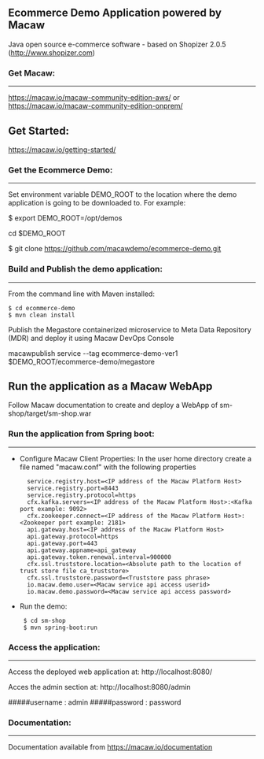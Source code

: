 Ecommerce Demo Application powered by Macaw
-------------------------------------------

Java open source e-commerce software - based on Shopizer 2.0.5 (http://www.shopizer.com)


### Get Macaw:
--------------

https://macaw.io/macaw-community-edition-aws/
 or
https://macaw.io/macaw-community-edition-onprem/

Get Started:
------------
https://macaw.io/getting-started/

### Get the Ecommerce Demo:
---------------------------

Set environment variable DEMO_ROOT to the location where the demo application is going to be downloaded to.
For example: 

$ export DEMO_ROOT=/opt/demos

cd $DEMO_ROOT 

$ git clone https://github.com/macawdemo/ecommerce-demo.git


### Build and Publish the demo application:
-------------------------------------------
From the command line with Maven installed:

	$ cd ecommerce-demo
	$ mvn clean install

Publish the Megastore containerized microservice to Meta Data Repository (MDR) and deploy it using Macaw DevOps Console

macawpublish service --tag ecommerce-demo-ver1 $DEMO_ROOT/ecommerce-demo/megastore

Run the application as a Macaw WebApp
-------------------------------------
Follow Macaw documentation to create and deploy a WebApp of sm-shop/target/sm-shop.war


### Run the application from Spring boot:
-----------------------------------------

- Configure Macaw Client Properties:
In the user home directory create a file named "macaw.conf" with the following properties

        service.registry.host=<IP address of the Macaw Platform Host>
        service.registry.port=8443
        service.registry.protocol=https
        cfx.kafka.servers=<IP address of the Macaw Platform Host>:<Kafka port example: 9092>
        cfx.zookeeper.connect=<IP address of the Macaw Platform Host>:<Zookeeper port example: 2181>
        api.gateway.host=<IP address of the Macaw Platform Host>
        api.gateway.protocol=https
        api.gateway.port=443
        api.gateway.appname=api_gateway
        api.gateway.token.renewal.interval=900000
        cfx.ssl.truststore.location=<Absolute path to the location of trust store file ca_truststore>
        cfx.ssl.truststore.password=<Truststore pass phrase>
        io.macaw.demo.user=<Macaw service api access userid>
        io.macaw.demo.password=<Macaw service api access password>

- Run the demo:

       $ cd sm-shop
       $ mvn spring-boot:run

### Access the application:
--------------------------

Access the deployed web application at: http://localhost:8080/

Acces the admin section at: http://localhost:8080/admin

#####username : admin
#####password : password

### Documentation:
-------------------

Documentation available from https://macaw.io/documentation
